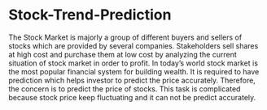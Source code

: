 # Stock-Trend-Prediction
The Stock Market is majorly a group of different buyers and sellers of stocks which are provided by several companies. Stakeholders sell shares at high cost and purchase them at low cost by analyzing the current situation of stock market in order to profit. In today’s world stock market is the most popular financial system for building wealth. It is required to have prediction which helps investor to predict the price accurately. Therefore, the concern is to predict the price of stocks. This task is complicated because stock price keep fluctuating and it can not be predict accurately.
